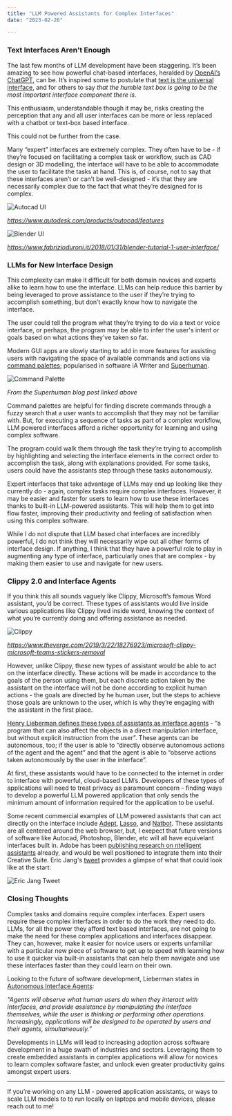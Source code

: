 ```yaml
---
title: "LLM Powered Assistants for Complex Interfaces"
date: "2023-02-26"

---
```




### Text Interfaces Aren't Enough

The last few months of LLM development have been staggering. It’s been amazing to see how powerful chat-based interfaces, heralded by [OpenAI’s ChatGPT](https://openai.com/blog/chatgpt/), can be. It’s inspired some to postulate that [text is the universal interface](https://scale.com/blog/text-universal-interface), and for others to say *that the humble text box is going to be the most important interface component there is.* 

This enthusiasm, understandable though it may be, risks creating the perception that any and all user interfaces can be more or less replaced with a chatbot or text-box based interface. 

This could not be further from the case. 

Many “expert” interfaces are extremely complex. They often have to be - if they’re focused on facilitating a complex task or workflow, such as CAD design or 3D modelling, the interface will have to be able to accommodate the user to facilitate the tasks at hand. This is, of course, not to say that these interfaces aren’t or can’t be well-designed - it’s that they are necessarily complex due to the fact that what they’re designed for is complex. 

![Autocad UI](/blog_assets/2023/autocad-ui.jpg)

*https://www.autodesk.com/products/autocad/features*

![Blender UI](/blog_assets/2023/blender-ui.jpg)

*https://www.fabrizioduroni.it/2018/01/31/blender-tutorial-1-user-interface/*

### LLMs for New Interface Design

This complexity can make it difficult for both domain novices and experts alike to learn how to use the interface. LLMs can help reduce this barrier by being leveraged to prove assistance to the user if they’re trying to accomplish something, but don’t exactly know how to navigate the interface.

The user could tell the program what they’re trying to do via a text or voice interface, or perhaps, the program may be able to infer the user's intent or goals based on what actions they’ve taken so far. 

Modern GUI apps are slowly starting to add in more features for assisting users with navigating the space of available commands and actions via [command palettes](https://capiche.com/e/consumer-dev-tools-command-palette); popularised in software iA Writer and [Superhuman](https://blog.superhuman.com/how-to-build-a-remarkable-command-palette/).

![Command Palette](/blog_assets/2023/Command-Palette.png)

*From the Superhuman blog post linked above*

Command palettes are helpful for finding discrete commands through a fuzzy search that a user wants to accomplish that they may not be familiar with. But, for executing a sequence of tasks as part of a complex workflow, LLM powered interfaces afford a richer opportunity for learning and using complex software. 

The program could walk them through the task they’re trying to accomplish by highlighting and selecting the interface elements in the correct order to accomplish the task, along with explanations provided. For some tasks, users could have the assistants step through these tasks autonomously. 

Expert interfaces that take advantage of LLMs may end up looking like they currently do - again, complex tasks require complex interfaces. However, it may be easier and faster for users to learn how to use these interfaces thanks to built-in LLM-powered assistants. This will help them to get into flow faster, improving their productivity and feeling of satisfaction when using this complex software. 

While I do not dispute that LLM based chat interfaces are incredibly powerful, I do not think they will necessarily wipe out all other forms of interface design. If anything, I think that they have a powerful role to play in augmenting any type of interface, particularly ones that are complex - by making them easier to use and navigate for new users. 



### Clippy 2.0 and Interface Agents

If you think this all sounds vaguely like Clippy, Microsoft’s famous Word assistant, you’d be correct. These types of assistants would live inside various applications like Clippy lived inside word, knowing the context of what you’re currently doing and offering assistance as needed. 

![Clippy](/blog_assets/2023/clippy.jpg)

*https://www.theverge.com/2019/3/22/18276923/microsoft-clippy-microsoft-teams-stickers-removal* 

However, unlike Clippy, these new types of assistant would be able to act on the interface directly. These actions will be made in accordance to the goals of the person using them, but each discrete action taken by the assistant on the interface will not be done according to explicit human actions - the goals are directed by he human user, but the steps to achieve those goals are unknown to the user, which is why they’re engaging with the assistant in the first place. 

[Henry Lieberman defines these types of assistants as interface agents](https://web.media.mit.edu/~lieber/Lieberary/Letizia/AIA/AIA.html) - “a program that can also affect the objects in a direct manipulation interface, but without explicit instruction from the user”. These agents can be autonomous, too; if the user is able to “directly observe autonomous actions of the agent and the agent” and that the agent is able to “observe actions taken autonomously by the user in the interface”. 

At first, these assistants would have to be connected to the internet in order to interface with powerful, cloud-based LLM’s. Developers of these types of applications will need to treat privacy as paramount concern - finding ways to develop a powerful LLM powered application that only sends the minimum amount of information required for the application to be useful.

Some recent commercial examples of LLM powered assistants that can act directly on the interface include [Adept](http://adept.ai/), [Lasso](http://getlassoai.com/), and [Natbot](https://github.com/nat/natbot). These assistants are all centered around the web browser, but, I exepect that future versions of software like Autocad, Photoshop, Blender, etc will all have equivelant interfaces built in. Adobe has been [publishing research on ntelligent assistants](https://research.adobe.com/research/intelligent-agents-assistants/) already, and would be well positioned to integrate them into their Creative Suite. Eric Jang's [tweet](https://twitter.com/ericjang11/status/1627839912555995136) provides a glimpse of what that could look like at the start:

 ![Eric Jang Tweet](/blog_assets/2023/eric-jang-tweet.png)



### Closing Thoughts

Complex tasks and domains require complex interfaces. Expert users require these complex interfaces in order to do the work they need to do. LLMs, for all the power they afford text based interfaces, are not going to make the need for these complex applications and interfaces disappear. They can, however, make it easier for novice users or experts unfamiliar with a particular new piece of software to get up to speed with learning how to use it quicker via built-in assistants that can help them navigate and use these interfaces faster than they could learn on their own.

Looking to the future of software development, Lieberman states in [Autonomous Interface Agents](https://web.media.mit.edu/~lieber/Lieberary/Letizia/AIA/AIA.html): 

*“Agents will observe what human users do when they interact with interfaces, and provide assistance by manipulating the interface themselves, while the user is thinking or performing other operations. Increasingly, applications will be designed to be operated by users and their agents, simultaneously.”*

Developments in LLMs will lead to increasing adoption across software development in a huge swath of industries and sectors. Leveraging them to create embedded assistants in complex applications will allow for novices to learn complex software faster, and unlock even greater productivity gains amongst expert users.

***********************************************************************************************************************************************************************************************************************************************************************

If you’re working on any LLM - powered application assistants, or ways to scale LLM models to to run locally on laptops and mobile devices, please reach out to me! 





